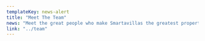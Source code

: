 ```yaml
---
templateKey: news-alert
title: "Meet The Team"
news: "Meet the great people who make Smartavillas the greatest property management company in the Algarve"
link: "../team"
---
```

